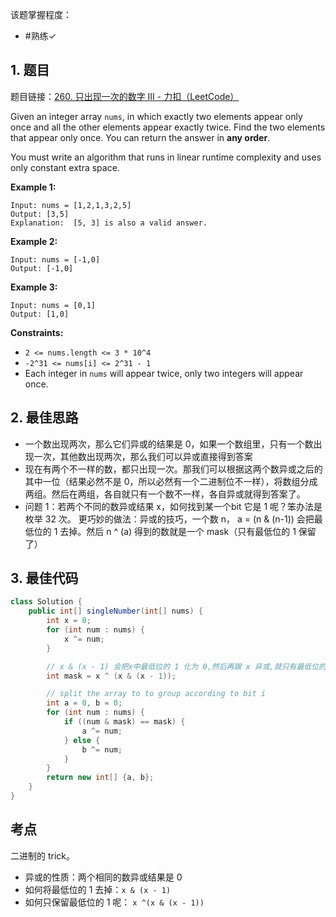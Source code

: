 
该题掌握程度：
- #熟练✓

## 1. 题目
题目链接：[260. 只出现一次的数字 III - 力扣（LeetCode）](https://leetcode.cn/problems/single-number-iii/description/)

Given an integer array `nums`, in which exactly two elements appear only once and all the other elements appear exactly twice. Find the two elements that appear only once. You can return the answer in **any order**.

You must write an algorithm that runs in linear runtime complexity and uses only constant extra space.

 

**Example 1:**

```
Input: nums = [1,2,1,3,2,5]
Output: [3,5]
Explanation:  [5, 3] is also a valid answer.
```

**Example 2:**

```
Input: nums = [-1,0]
Output: [-1,0]
```

**Example 3:**

```
Input: nums = [0,1]
Output: [1,0]
```

 

**Constraints:**

- `2 <= nums.length <= 3 * 10^4`
- `-2^31 <= nums[i] <= 2^31 - 1`
- Each integer in `nums` will appear twice, only two integers will appear once.

## 2. 最佳思路

- 一个数出现两次，那么它们异或的结果是 0，如果一个数组里，只有一个数出现一次，其他数出现两次，那么我们可以异或直接得到答案
- 现在有两个不一样的数，都只出现一次。那我们可以根据这两个数异或之后的其中一位（结果必然不是 0，所以必然有一个二进制位不一样），将数组分成两组。然后在两组，各自就只有一个数不一样，各自异或就得到答案了。
- 问题 1：若两个不同的数异或结果 x，如何找到某一个bit 它是 1 呢？笨办法是枚举 32 次。
	更巧妙的做法：异或的技巧，一个数 n，  a = (n & (n-1)) 会把最低位的 1 去掉。然后 n ^ (a) 得到的数就是一个 mask（只有最低位的 1 保留了）


## 3. 最佳代码

```java
class Solution {
    public int[] singleNumber(int[] nums) {
        int x = 0;
        for (int num : nums) {
            x ^= num;
        }

        // x & (x - 1) 会把x中最低位的 1 化为 0,然后再跟 x 异或,就只有最低位的 1 保留,其他的都是 0,就得到一个 mask
        int mask = x ^ (x & (x - 1));

        // split the array to to group according to bit i        
        int a = 0, b = 0;
        for (int num : nums) {
            if ((num & mask) == mask) {
                a ^= num;
            } else {
                b ^= num;
            }
        }
        return new int[] {a, b};
    }
}
```



## 考点

二进制的 trick。

- 异或的性质：两个相同的数异或结果是 0
- 如何将最低位的 1 去掉：`x & (x - 1)`
- 如何只保留最低位的 1 呢： `x ^(x & (x - 1))`
